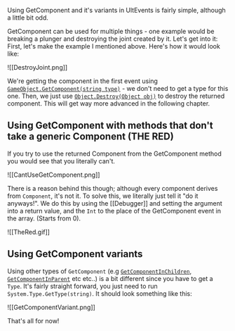 Using GetComponent and it's variants in UltEvents is fairly simple, although a little bit odd.

GetComponent can be used for multiple things - one example would be breaking a plunger and destroying the joint created by it. Let's get into it:
First, let's make the example I mentioned above. Here's how it would look like:

![[DestroyJoint.png]]

We're getting the component in the first event using [`GameObject.GetComponent(string type)`](https://docs.unity3d.com/ScriptReference/GameObject.GetComponent.html) - we don't need to get a type for this one.
Then, we just use [`Object.Destroy(Object obj)`](https://docs.unity3d.com/ScriptReference/Object.Destroy.html) to destroy the returned component.
This will get way more advanced in the following chapter.

## Using GetComponent with methods that don't take a generic Component (THE RED)
If you try to use the returned Component from the GetComponent method you would see that you literally can't.

![[CantUseGetComponent.png]]

There is a reason behind this though; although every component derives from `Component`, it's not it.
To solve this, we literally just tell it "do it anyways!". We do this by using the [[Debugger]] and setting the argument into a return value, and the `Int` to the place of the GetComponent event in the array. (Starts from 0).

![[TheRed.gif]]

## Using GetComponent variants
Using other types of `GetComponent` (e.g [`GetComponentInChildren`](https://docs.unity3d.com/ScriptReference/GameObject.GetComponentInChildren.html), [`GetComponentInParent`](https://docs.unity3d.com/ScriptReference/GameObject.GetComponentInParent.html) etc etc..) is a bit different since you have to get a `Type`. It's fairly straight forward, you just need to run `System.Type.GetType(string)`. It should look something like this:

![[GetComponentVariant.png]]

That's all for now! 
